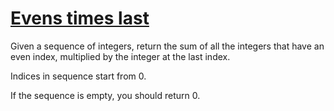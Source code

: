 # [Evens times last](https://www.codewars.com/kata/evens-times-last "https://www.codewars.com/kata/5a1a9e5032b8b98477000004")

Given a sequence of integers, return the sum of all the integers that have an even index, multiplied by the integer at
the last index.

Indices in sequence start from 0.

If the sequence is empty, you should return 0.